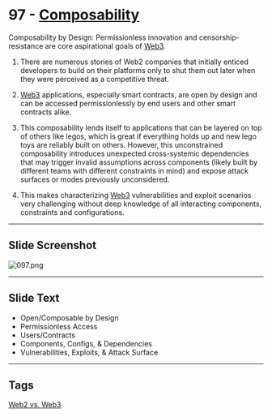 # 97 - [Composability](Composability.md)

Composability by Design: Permissionless innovation and censorship-resistance are core aspirational goals of [Web3](Web3.md). 

1. There are numerous stories of Web2 companies that initially enticed developers to build on their platforms only to shut them out later when they were perceived as a competitive threat.
    
2. [Web3](Web3.md) applications, especially smart contracts, are open by design and can be accessed permissionlessly by end users and other smart contracts alike. 
    
3. This composability lends itself to applications that can be layered on top of others like legos, which is great if everything holds up and new lego toys are reliably built on others. However, this unconstrained composability introduces unexpected cross-systemic dependencies that may trigger invalid assumptions across components (likely built by different teams with different constraints in mind) and expose attack surfaces or modes previously unconsidered. 
    
4. This makes characterizing [Web3](Web3.md) vulnerabilities and exploit scenarios very challenging without deep knowledge of all interacting components, constraints and configurations.

___
## Slide Screenshot
![097.png](../images/ethereum101/097.png)
___
## Slide Text
- Open/Composable by Design
- Permissionless Access
- Users/Contracts
- Components, Configs, & Dependencies
- Vulnerabilities, Exploits, & Attack Surface 
___
## Tags
[Web2 vs. Web3](Web2%20vs.%20Web3.md)